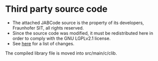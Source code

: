 # Third party source code
* The attached JABCode source is the property of its developers, Fraunhofer SIT, all rights reserved. 
* Since the source code was modified, it must be redistributed here in order to comply with the GNU LGPLv2.1 license.
* See [here](jabcode/README.md) for a list of changes.

The compiled library file is moved into src/main/c/clib.